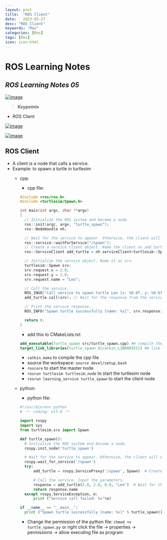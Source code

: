 ```yaml
---
layout: post
title:  "ROS Client"
date:   2023-05-27
desc: "ROS Client"
keywords: "Ros"
categories: [Ros]
tags: [Ros]
icon: icon-html
---
```



# ROS Learning Notes 
## _ROS Learning Notes 05_

[![image](https://static.wixstatic.com/media/3d5aae_1d1644f45a584ba7ac275771a4e00981~mv2.png/v1/fill/w_347,h_181,al_c,q_85,usm_0.66_1.00_0.01,enc_auto/ros_feat.png)](https://www.bilibili.com/video/BV1zt411G7Vn?p=12&vd_source=d8d0bffc8e5266c19ad61d5b6c71609e)

> **_Keypoints_**
- ROS Client


[![image](https://docs.ros.org/en/foxy/_images/Service-SingleServiceClient.gif)](https://docs.ros.org/en/foxy/Tutorials/Services/Calling%20a%20Service%20from%20C++.html)

[![image](https://docs.ros.org/en/foxy/_images/Service-MultipleServiceClient.gif)](https://docs.ros.org/en/foxy/Tutorials/Services/Calling%20a%20Service%20from%20C++.html)

## ROS Client
- A client is a node that calls a service.
- Example: to spawn a turtle in turtlesim
  - cpp:
    - cpp file:
    ```cpp
    #include <ros/ros.h>
    #include <turtlesim/Spawn.h>

    int main(int argc, char **argv)
    {
      // Initialize the ROS system and become a node.
      ros::init(argc, argv, "turtle_spawn");
      ros::NodeHandle nh;

      // Wait for the service to appear. Otherwise, the client will stop here.
      ros::service::waitForService("/spawn");  
      // Create a service client object. Name the client as add_turtle. <> is the type of service. "/spawn" is the name of service.
      ros::ServiceClient add_turtle = nh.serviceClient<turtlesim::Spawn>("/spawn");

      // Initialize the service object. Name it as srv.
      turtlesim::Spawn srv;
      srv.request.x = 2.0;
      srv.request.y = 2.0;
      srv.request.name = "Leo";

      // Call the service.
      ROS_INGO("Call service to spawn turtle Leo [x: %0.6f, y: %0.6f, name: %s]", srv.request.x, srv.request.y, srv.request.name.c_str());
      add_turtle.call(srv); // Wait for the response from the service. If the service is not available, the client will wait forever and stop here. So, client/server is synchronous.

      // Print the service response.
      ROS_INFO("Spawn turtle successfully [name: %s]", srv.response.name.c_str());

      return 0;
    }
    ```

    - add this to CMakeLists.txt
    ```cmake
    add_executable(turtle_spawn src/turtle_spawn.cpp) ## compile the cpp file turtle_spawncpp into an executable file turtle_spawn in /rosleaning/devel/lib/learning_service/turtle_spawn
    target_link_libraries(turtle_spawn ${catkin_LIBRARIES}) ## link the executable file turtle_spawn with the libraries in catkin_LIBRARIES
    ```
    - `catkin_make` to compile the cpp file
    - source the workspace: `source devel/setup.bash`
    - `roscore` to start the master node
    - `rosrun turtlesim turtlesim_node` to start the turtlesim node
    - `rosrun learning_service turtle_spawn` to start the client node


  - python:
    - python file:
    ```python
    #!/usr/bin/env python
    # -*- coding: utf-8 -*-

    import rospy
    import sys
    from turtlesim.srv import Spawn

    def turtle_spawn():
      # Initialize the ROS system and become a node.
      rospy.init_node('turtle_spawn')

      # Wait for the service to appear. Otherwise, the client will stop here.
      rospy.wait_for_service('/spawn')
      try:
          add_turtle = rospy.ServiceProxy('/spawn', Spawn)  # Create a service client object. Name the client as add_turtle. Spawn is the type of service. "/spawn" is the name of service.

          # Call the service. Input the parameters.
          response = add_turtle(2.0, 2.0, 0.0, "Leo")  # Wait for the response from the service. If the service is not available, the client will wait forever and stop here. So, client/server is synchronous.
          return response.name
      except rospy.ServiceException, e:
          print ("Service call failed: %s"%e)

    if __name__ == "__main__":
      print ("Spawn turtle successfully [name: %s]" % turtle_spawn())
    ```
    - Change the permission of the python file: `chmod +x turtle_spawn.py` or right click the file -> properties -> permissions -> allow executing file as program
